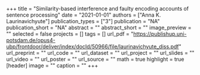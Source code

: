 +++
title = "Similarity-based interference and faulty encoding accounts of sentence processing"
date = "2021-01-01"
authors = ["Anna K. Laurinavichyute"]
publication_types = ["3"]
publication = "NA"
publication_short = "NA"
abstract = ""
abstract_short = ""
image_preview = ""
selected = false
projects = []
tags = []
url_pdf = "https://publishup.uni-potsdam.de/opus4-ubp/frontdoor/deliver/index/docId/50966/file/laurinavichyute_diss.pdf"
url_preprint = ""
url_code = ""
url_dataset = ""
url_project = ""
url_slides = ""
url_video = ""
url_poster = ""
url_source = ""
math = true
highlight = true
[header]
image = ""
caption = ""
+++
